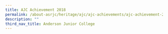 ```yaml
---
title: AJC Achievement 2018
permalink: /about-asrjc/heritage/ajc/ajc-achievements/ajc-achievement-2018/
description: ""
third_nav_title: Anderson Junior College
---
```

